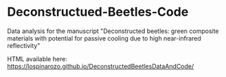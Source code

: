 # Deconstructued-Beetles-Code
 
Data analysis for the manuscript "Deconstructed beetles: green composite materials with potential for passive cooling due to high near-infrared reflectivity" 

HTML available here: https://lospinarozo.github.io/DeconstructedBeetlesDataAndCode/
